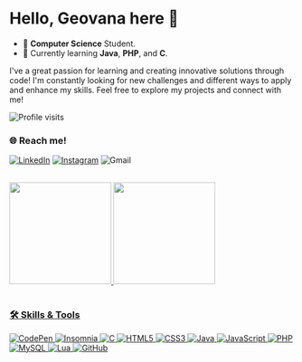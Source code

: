 # Hello, Geovana here 👋
- 📖 **Computer Science** Student.
- 🌱 Currently learning **Java**, **PHP**, and **C**.

I've a great passion for learning and creating innovative solutions through code! I'm constantly looking for new challenges and different ways to apply and enhance my skills. Feel free to explore my projects and connect with me!

![Profile visits](https://komarev.com/ghpvc/?username=geovanards)

### 🌐 Reach me!
[![LinkedIn](https://img.shields.io/badge/LinkedIn-0077B5?style=for-the-badge&logo=linkedin&logoColor=white)](https://www.linkedin.com/in/geovana-rodrigues-a878ab250)
[![Instagram](https://img.shields.io/badge/Instagram-E4405F?style=for-the-badge&logo=instagram&logoColor=white)](https://www.instagram.com/geovanawrod)
![Gmail](https://img.shields.io/badge/Gmail-D14836?style=for-the-badge&logo=gmail&logoColor=white)

<br>


<div>
  <a href="https://github.com/geovanards">
  <img height="180em" src="https://github-readme-stats.vercel.app/api?username=geovanards&show_icons=true&theme=nightowl&include_all_commits=true&count_private=true"/>
  <img height="180em" src="https://github-readme-stats.vercel.app/api/top-langs/?username=geovanards&layout=compact&langs_count=7&theme=nightowl"/>
</div>

<br>

### 🛠️ Skills & Tools
![CodePen](https://img.shields.io/badge/CodePen-white?style=for-the-badge&logo=codepen&logoColor=black)
![Insomnia](https://img.shields.io/badge/Insomnia-black?style=for-the-badge&logo=insomnia&logoColor=5849BE)
![C](https://img.shields.io/badge/c-%2300599C.svg?style=for-the-badge&logo=c&logoColor=white)
![HTML5](https://img.shields.io/badge/html5-%23D34A2A.svg?style=for-the-badge&logo=html5&logoColor=white)
![CSS3](https://img.shields.io/badge/css3-%236A0DAD.svg?style=for-the-badge&logo=css3&logoColor=white)
![Java](https://img.shields.io/badge/java-%23ED8B00.svg?style=for-the-badge&logo=openjdk&logoColor=white)
![JavaScript](https://img.shields.io/badge/javascript-%23F7DF1E.svg?style=for-the-badge&logo=javascript&logoColor=%23323330)
![PHP](https://img.shields.io/badge/php-%23777BB4.svg?style=for-the-badge&logo=php&logoColor=white)
![MySQL](https://img.shields.io/badge/MySQL-00758f?style=for-the-badge&logo=mysql&logoColor=white)
![Lua](https://img.shields.io/badge/lua-1D3D6D.svg?style=for-the-badge&logo=lua&logoColor=white)
![GitHub](https://img.shields.io/badge/github-%23121011.svg?style=for-the-badge&logo=github&logoColor=white)

<br>
